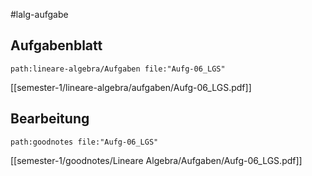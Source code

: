 #lalg-aufgabe
## Aufgabenblatt
```expander
path:lineare-algebra/Aufgaben file:"Aufg-06_LGS"
```
[[semester-1/lineare-algebra/aufgaben/Aufg-06_LGS.pdf]]

## Bearbeitung

```expander
path:goodnotes file:"Aufg-06_LGS"
```
[[semester-1/goodnotes/Lineare Algebra/Aufgaben/Aufg-06_LGS.pdf]]
